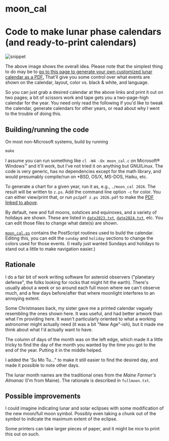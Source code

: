 # moon_cal

Code to make lunar phase calendars (and ready-to-print calendars)
=================================================================
![snippet](https://github.com/user-attachments/assets/fcfb4702-c1fd-4ef8-ae71-b2c32300b172)

The above image shows the overall idea.  Please note that the simplest thing to do may be to [go to this page to generate your own customized lunar calendar as a PDF.](https://www.projectpluto.com/moon_cal.htm)  That'll give you some control over what events are shown on the calendar,  layout,  color vs. black & white,  and language.

So you can just grab a desired calendar at the above links and print it out on two pages;  a bit of scissors work and tape gets you a two-page-high calendar for the year.  You need only read the following if you'd like to tweak the calendar,  generate calendars for other years,  or read about why I went to the trouble of doing this.

Building/running the code
-------------------------

On most non-Microsoft systems,  build by running
```c
make
```
I assume you can run something like `cl -W4 -Ox moon_cal.c` on Microsoft® Windows™ and it'll work,  but I've not tried it on anything but GNU/Linux.  The code is very generic,  has no dependencies except for the math library,  and would presumably compile/run on *BSD,  OS/X,  MS-DOS,  Haiku,  etc.

To generate a chart for a given year,  run it as,  e.g.,  `./moon_cal 2026`.  The result will be written to `z.ps`.  Add the command line option `-c` for color.  You can either view/print that,  or run `ps2pdf z.ps 2026.pdf` to make the [PDF linked to above](https://github.com/Bill-Gray/moon_cal/blob/master/2026.pdf).

By default,  new and full moons,  solstices and equinoxes,  and a variety of holidays are shown.  These are listed in [`date2023.txt`](https://github.com/Bill-Gray/moon_cal/blob/master/date2023.txt),  [`date2024.txt`](https://github.com/Bill-Gray/moon_cal/blob/master/date2024.txt),  etc.  You can edit those files to change what date(s) are shown.

[`moon_cal.ps`](https://github.com/Bill-Gray/moon_cal/blob/master/moon_cal.ps) contains the PostScript routines used to build the calendar.  Editing this,  you can edit the `sunday` and `holiday` sections to change the colors used for those events.  (I really just wanted Sundays and holidays to stand out a little to make navigation easier.)

Rationale
---------
I do a fair bit of work writing software for asteroid observers ("planetary defense",  the folks looking for rocks that might hit the earth).  There's usually about a week or so around each full moon where we can't observe much,  and a few days before/after that where moonlight interferes to an annoying extent.

Some Christmases back,  my sister gave me a printed calendar vaguely resembling the ones shown here.  It was useful,  and had better artwork than what I'm providing here.  It wasn't particularly oriented to what a working astronomer might actually need (it was a bit "New Age"-ish),  but it made me think about what I'd actually want to have.

The column of days of the month was on the left edge,  which made it a little tricky to find the day of the month you wanted by the time you got to the end of the year.  Putting it in the middle helped.

I added the 'Su Mo Tu..." to make it still easier to find the desired day,  and made it possible to note other days.

The lunar month names are the traditional ones from the _Maine Farmer's Almanac_ (I'm from Maine).  The rationale is described in `fullmoon.txt`.

Possible improvements
---------------------
I could imagine indicating lunar and solar eclipses with some modification of the new moon/full moon symbol.  Possibly even taking a chunk out of the symbol to indicate the maximum extent of the eclipse.

Some printers can take larger pieces of paper,  and it might be nice to print this out on such.
